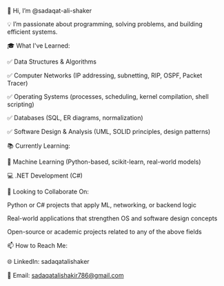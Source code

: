 👋 Hi, I’m @sadaqat-ali-shaker

💡 I’m passionate about programming, solving problems, and building efficient systems.

🎓 What I've Learned:

✅ Data Structures & Algorithms

✅ Computer Networks (IP addressing, subnetting, RIP, OSPF, Packet Tracer)

✅ Operating Systems (processes, scheduling, kernel compilation, shell scripting)

✅ Databases (SQL, ER diagrams, normalization)

✅ Software Design & Analysis (UML, SOLID principles, design patterns)

📚 Currently Learning:

🤖 Machine Learning (Python-based, scikit-learn, real-world models)

💻 .NET Development (C#)

🚀 Looking to Collaborate On:

Python or C# projects that apply ML, networking, or backend logic

Real-world applications that strengthen OS and software design concepts

Open-source or academic projects related to any of the above fields

📫 How to Reach Me:

🌐 LinkedIn: sadaqatalishaker

📧 Email: sadaqatalishakir786@gmail.com


